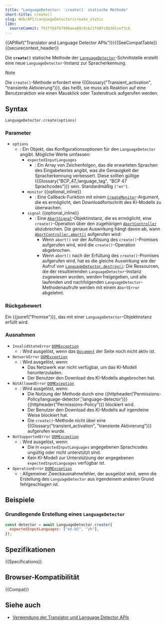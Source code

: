 ```yaml
---
title: "LanguageDetector: `create()` statische Methode"
short-title: create()
slug: Web/API/LanguageDetector/create_static
l10n:
  sourceCommit: f91ff68767990aea89c9cb21fd8fc6b365cef3cb
---
```


{{APIRef("Translator and Language Detector APIs")}}{{SeeCompatTable}}{{securecontext_header}}

Die **`create()`** statische Methode der [`LanguageDetector`](/de/docs/Web/API/LanguageDetector)-Schnittstelle erstellt eine neue `LanguageDetector`-Instanz zur Spracherkennung.

> [!NOTE]
> Die `create()`-Methode erfordert eine {{Glossary("Transient_activation", "transiente Aktivierung")}}, das heißt, sie muss als Reaktion auf eine Benutzeraktion wie einen Mausklick oder Tastendruck aufgerufen werden.

## Syntax

```js-nolint
LanguageDetector.create(options)
```

### Parameter

- `options`
  - : Ein Objekt, das Konfigurationsoptionen für den `LanguageDetector` angibt. Mögliche Werte umfassen:
    - `expectedInputLanguages`
      - : Ein Array von Zeichenfolgen, das die erwarteten Sprachen des Eingabetextes angibt, was die Genauigkeit der Spracherkennung verbessert. Diese sollten gültige {{Glossary("BCP_47_language_tag", "BCP 47 Sprachcodes")}} sein. Standardmäßig `["en"]`.
    - `monitor` {{optional_inline}}
      - : Eine Callback-Funktion mit einem [`CreateMonitor`](/de/docs/Web/API/CreateMonitor)-Argument, die es ermöglicht, den Downloadfortschritt des KI-Modells zu überwachen.
    - `signal` {{optional_inline}}
      - : Eine [`AbortSignal`](/de/docs/Web/API/AbortSignal)-Objektinstanz, die es ermöglicht, eine `create()`-Operation über den zugehörigen [`AbortController`](/de/docs/Web/API/AbortController) abzubrechen. Die genaue Auswirkung hängt davon ab, wann [`AbortController.abort()`](/de/docs/Web/API/AbortController/abort) aufgerufen wird:
        - Wenn `abort()` vor der Auflösung des `create()`-Promises aufgerufen wird, wird die `create()`-Operation abgebrochen.
        - Wenn `abort()` nach der Erfüllung des `create()`-Promises aufgerufen wird, hat es die gleiche Auswirkung wie der Aufruf von [`LanguageDetector.destroy()`](/de/docs/Web/API/LanguageDetector/destroy): Die Ressourcen, die der resultierenden `LanguageDetector`-Instanz zugewiesen wurden, werden freigegeben, und alle laufenden und nachfolgenden `LanguageDetector`-Methodenaufrufe werden mit einem `AbortError` abgelehnt.

### Rückgabewert

Ein {{jsxref("Promise")}}, das mit einer `LanguageDetector`-Objektinstanz erfüllt wird.

### Ausnahmen

- `InvalidStateError` [`DOMException`](/de/docs/Web/API/DOMException)
  - : Wird ausgelöst, wenn das [`Document`](/de/docs/Web/API/Document) der Seite noch nicht aktiv ist.
- `NetworkError` [`DOMException`](/de/docs/Web/API/DOMException)
  - : Wird ausgelöst, wenn:
    - Das Netzwerk war nicht verfügbar, um das KI-Modell herunterzuladen.
    - Der Benutzer den Download des KI-Modells abgebrochen hat.
- `NotAllowedError` [`DOMException`](/de/docs/Web/API/DOMException)
  - : Wird ausgelöst, wenn:
    - Die Nutzung der Methode durch eine {{httpheader('Permissions-Policy/language-detector','language-detector')}} {{httpheader("Permissions-Policy")}} blockiert wird.
    - Der Benutzer den Download des KI-Modells auf irgendeine Weise blockiert hat.
    - Die `create()`-Methode nicht über eine {{Glossary("transient_activation", "transiente Aktivierung")}} aufgerufen wurde.
- `NotSupportedError` [`DOMException`](/de/docs/Web/API/DOMException)
  - : Wird ausgelöst, wenn:
    - Die in `expectedInputLanguages` angegebenen Sprachcodes ungültig oder nicht unterstützt sind.
    - Kein KI-Modell zur Unterstützung der angegebenen `expectedInputLanguages` verfügbar ist.
- `OperationError` [`DOMException`](/de/docs/Web/API/DOMException)
  - : Allgemeiner Zweckausnahmefehler, der ausgelöst wird, wenn die Erstellung des `LanguageDetector` aus irgendeinem anderen Grund fehlgeschlagen ist.

## Beispiele

### Grundlegende Erstellung eines `LanguageDetector`

```js
const detector = await LanguageDetector.create({
  expectedInputLanguages: ["en-US", "zh"],
});
```

## Spezifikationen

{{Specifications}}

## Browser-Kompatibilität

{{Compat}}

## Siehe auch

- [Verwendung der Translator und Language Detector APIs](/de/docs/Web/API/Translator_and_Language_Detector_APIs/Using)
